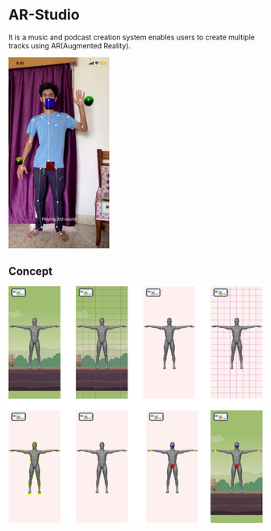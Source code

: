 # AR-Studio
 It is a music and podcast creation system enables users to create multiple tracks using AR(Augmented Reality).


<img src="https://github.com/Ayush21082/AR-Studio/blob/main/Assets/wikiImg/body-tracks.png" width="200"> 

## Concept
<img src="https://github.com/Ayush21082/AR-Studio/blob/main/Assets/wikiImg/main.png">


